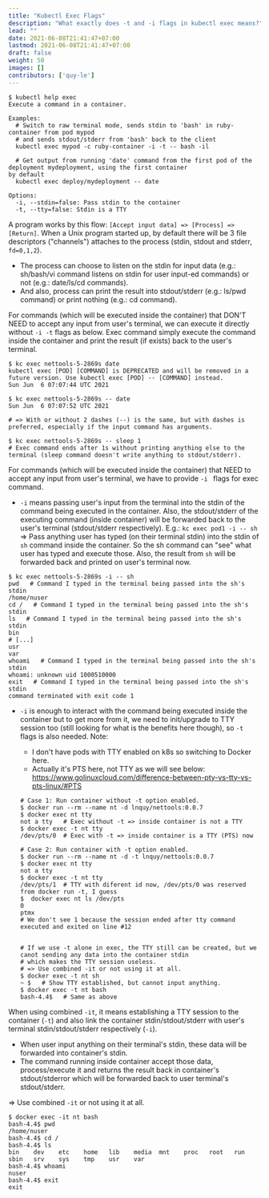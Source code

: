 ```yaml
---
title: "Kubectl Exec Flags"
description: "What exactly does -t and -i flags in kubectl exec means?"
lead: ""
date: 2021-06-08T21:41:47+07:00
lastmod: 2021-06-08T21:41:47+07:00
draft: false
weight: 50
images: []
contributors: ['quy-le']
---
```


```shell
$ kubectl help exec
Execute a command in a container.

Examples:
  # Switch to raw terminal mode, sends stdin to 'bash' in ruby-container from pod mypod
  # and sends stdout/stderr from 'bash' back to the client
  kubectl exec mypod -c ruby-container -i -t -- bash -il
 
  # Get output from running 'date' command from the first pod of the deployment mydeployment, using the first container
by default
  kubectl exec deploy/mydeployment -- date
  
Options:
  -i, --stdin=false: Pass stdin to the container
  -t, --tty=false: Stdin is a TTY
```

A program works by this flow: `[Accept input data] => [Process] => [Return]`. 
When a Unix program started up, by default there will be 3 file descriptors ("channels") attaches to the process (stdin, stdout and stderr, `fd=0,1,2`). 

- The process can choose to listen on the stdin for input data (e.g.: sh/bash/vi command listens on stdin for user input-ed commands) or not (e.g.: date/ls/cd commands).
- And also, process can print the result into stdout/stderr (e.g.: ls/pwd command) or print nothing (e.g.: cd command).

For commands (which will be executed inside the container) that DON'T NEED to accept any input from user's terminal, we can execute it directly without `-i -t` flags as below. 
Exec command simply execute the command inside the container and print the result (if exists) back to the user's terminal.

```shell
$ kc exec nettools-5-2869s date   
kubectl exec [POD] [COMMAND] is DEPRECATED and will be removed in a future version. Use kubectl exec [POD] -- [COMMAND] instead.
Sun Jun  6 07:07:44 UTC 2021

$ kc exec nettools-5-2869s -- date
Sun Jun  6 07:07:52 UTC 2021

# => With or without 2 dashes (--) is the same, but with dashes is preferred, especially if the input command has arguments.

$ kc exec nettools-5-2869s -- sleep 1
# Exec command ends after 1s without printing anything else to the terminal (sleep command doesn't write anything to stdout/stderr).
```

For commands (which will be executed inside the container) that NEED to accept any input from user's terminal, we have to provide `-i ` flags for exec command.

- `-i` means passing user's input from the terminal into the stdin of the command being executed in the container. 
  Also, the stdout/stderr of the executing command (inside container) will be forwarded back to the user's terminal (stdout/stderr respectively).
  E.g.: `kc exec pod1 -i -- sh ` 
  => Pass anything user has typed (on their terminal stdin) into the stdin of `sh` command inside the container. So the sh command can "see" what user has typed and execute those.
  Also, the result from `sh` will be forwarded back and printed on user's terminal now.

```shell
$ kc exec nettools-5-2869s -i -- sh
pwd   # Command I typed in the terminal being passed into the sh's stdin
/home/nuser
cd /   # Command I typed in the terminal being passed into the sh's stdin
ls   # Command I typed in the terminal being passed into the sh's stdin
bin
# [...]
usr
var
whoami   # Command I typed in the terminal being passed into the sh's stdin
whoami: unknown uid 1000510000
exit   # Command I typed in the terminal being passed into the sh's stdin
command terminated with exit code 1
```

- `-i` is enough to interact with the command being executed inside the container but to get more from it, we need to init/upgrade to TTY session too (still looking for what is the benefits here though), so `-t` flags is also needed.
  Note: 

  - I don't have pods with TTY enabled on k8s so switching to Docker here.
  - Actually it's PTS here, not TTY as we will see below: https://www.golinuxcloud.com/difference-between-pty-vs-tty-vs-pts-linux/#PTS

  ```shell
  # Case 1: Run container without -t option enabled.
  $ docker run --rm --name nt -d lnquy/nettools:0.0.7
  $ docker exec nt tty
  not a tty   # Exec without -t => inside container is not a TTY
  $ docker exec -t nt tty
  /dev/pts/0  # Exec with -t => inside container is a TTY (PTS) now
  
  # Case 2: Run container with -t option enabled.
  $ docker run --rm --name nt -d -t lnquy/nettools:0.0.7
  $ docker exec nt tty
  not a tty
  $ docker exec -t nt tty
  /dev/pts/1  # TTY with diferent id now, /dev/pts/0 was reserved from docker run -t, I guess
  $  docker exec nt ls /dev/pts
  0
  ptmx
  # We don't see 1 because the session ended after tty command executed and exited on line #12
  
  
  # If we use -t alone in exec, the TTY still can be created, but we canot sending any data into the container stdin
  # which makes the TTY session useless.
  # => Use combined -it or not using it at all.
  $ docker exec -t nt sh
  ~ $   # Show TTY established, but cannot input anything.
  $ docker exec -t nt bash
  bash-4.4$   # Same as above
  ```

When using combined `-it`, it means establishing a TTY session to the container (`-t`) and also link the container stdin/stdout/stderr with user's terminal stdin/stdout/stderr respectively (`-i`).

  - When user input anything on their terminal's stdin, these data will be forwarded into container's stdin.
  - The command running inside container accept those data, process/execute it and returns the result back in container's stdout/stderror which will be forwarded back to user terminal's stdout/stderr.

=> Use combined `-it` or not using it at all.

```shell
$ docker exec -it nt bash
bash-4.4$ pwd
/home/nuser
bash-4.4$ cd /
bash-4.4$ ls
bin    dev    etc    home   lib    media  mnt    proc   root   run    sbin   srv    sys    tmp    usr    var
bash-4.4$ whoami
nuser
bash-4.4$ exit
exit
```


